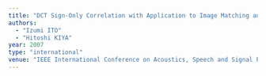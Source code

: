 ```yaml
---
title: "DCT Sign-Only Correlation with Application to Image Matching and the Relationship with Phase-Only Correlation"
authors:
  - "Izumi ITO"
  - "Hitoshi KIYA"
year: 2007
type: "international"
venue: "IEEE International Conference on Acoustics, Speech and Signal Processing, Vol. I, pp. IMDSP-P15.1, Honolulu, HI, US, 2007-04-20."
---
```

